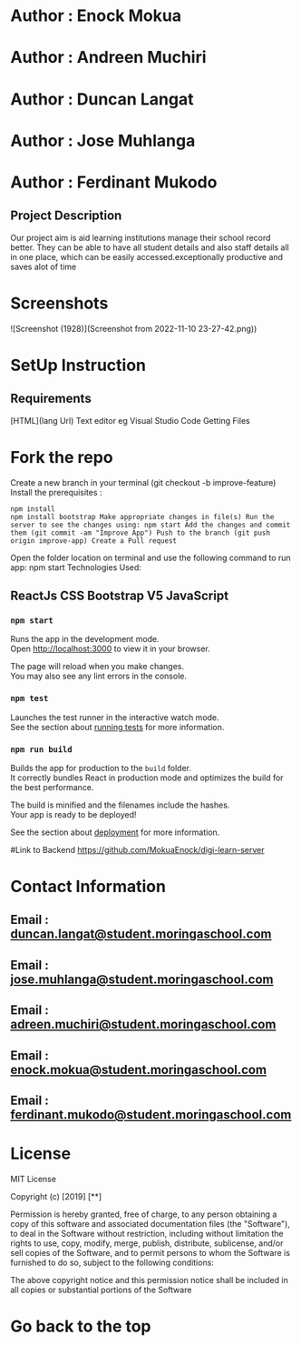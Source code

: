 # Author : Enock Mokua 
# Author : Andreen Muchiri
# Author : Duncan Langat 
# Author : Jose Muhlanga
# Author : Ferdinant Mukodo

## Project Description

Our project aim is aid learning institutions manage their 
school record better. They can be able to have all student details and also staff details all in one place, which can be easily accessed.exceptionally productive and saves alot of time
# Screenshots

![Screenshot (1928)](Screenshot from 2022-11-10 23-27-42.png))

# SetUp Instruction

## Requirements

[HTML](lang Url) Text editor eg Visual Studio Code
Getting Files

# Fork the repo

Create a new branch in your terminal (git checkout -b improve-feature) Install the prerequisites :

    npm install
    npm install bootstrap Make appropriate changes in file(s) Run the server to see the changes using: npm start Add the changes and commit them (git commit -am "Improve App") Push to the branch (git push origin improve-app) Create a Pull request

Open the folder location on terminal and use the following command to run app: npm start
Technologies Used:

## ReactJs CSS Bootstrap V5 JavaScript

### `npm start`

Runs the app in the development mode.\
Open [http://localhost:3000](http://localhost:3000) to view it in your browser.

The page will reload when you make changes.\
You may also see any lint errors in the console.

### `npm test`

Launches the test runner in the interactive watch mode.\
See the section about [running tests](https://facebook.github.io/create-react-app/docs/running-tests) for more information.

### `npm run build`

Builds the app for production to the `build` folder.\
It correctly bundles React in production mode and optimizes the build for the best performance.

The build is minified and the filenames include the hashes.\
Your app is ready to be deployed!

See the section about [deployment](https://facebook.github.io/create-react-app/docs/deployment) for more information.

#Link to Backend
https://github.com/MokuaEnock/digi-learn-server

# Contact Information

## Email : duncan.langat@student.moringaschool.com
## Email : jose.muhlanga@student.moringaschool.com
## Email : adreen.muchiri@student.moringaschool.com
## Email : enock.mokua@student.moringaschool.com
## Email : ferdinant.mukodo@student.moringaschool.com


# License

MIT License

Copyright (c) [2019] [**]

Permission is hereby granted, free of charge, to any person obtaining a copy of this software and associated documentation files (the "Software"), to deal in the Software without restriction, including without limitation the rights to use, copy, modify, merge, publish, distribute, sublicense, and/or sell copies of the Software, and to permit persons to whom the Software is furnished to do so, subject to the following conditions:

The above copyright notice and this permission notice shall be included in all copies or substantial portions of the Software

# Go back to the top
